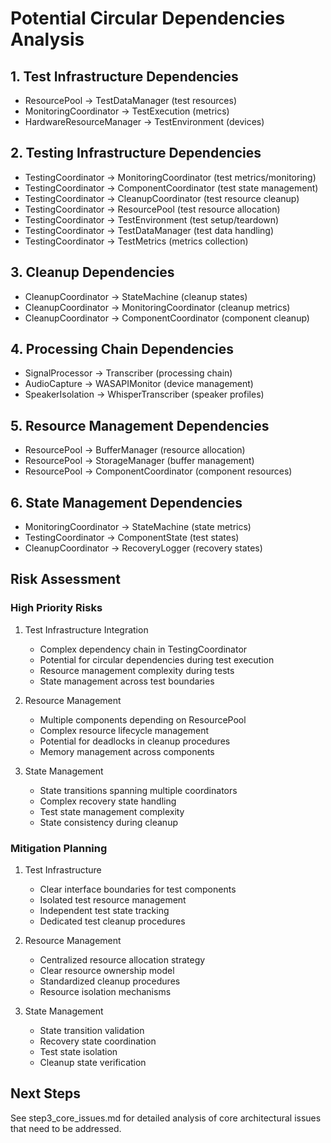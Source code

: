 # Potential Circular Dependencies Analysis

## 1. Test Infrastructure Dependencies
- ResourcePool → TestDataManager (test resources)
- MonitoringCoordinator → TestExecution (metrics)
- HardwareResourceManager → TestEnvironment (devices)

## 2. Testing Infrastructure Dependencies
- TestingCoordinator → MonitoringCoordinator (test metrics/monitoring)
- TestingCoordinator → ComponentCoordinator (test state management)
- TestingCoordinator → CleanupCoordinator (test resource cleanup)
- TestingCoordinator → ResourcePool (test resource allocation)
- TestingCoordinator → TestEnvironment (test setup/teardown)
- TestingCoordinator → TestDataManager (test data handling)
- TestingCoordinator → TestMetrics (metrics collection)

## 3. Cleanup Dependencies
- CleanupCoordinator → StateMachine (cleanup states)
- CleanupCoordinator → MonitoringCoordinator (cleanup metrics)
- CleanupCoordinator → ComponentCoordinator (component cleanup)

## 4. Processing Chain Dependencies
- SignalProcessor → Transcriber (processing chain)
- AudioCapture → WASAPIMonitor (device management)
- SpeakerIsolation → WhisperTranscriber (speaker profiles)

## 5. Resource Management Dependencies
- ResourcePool → BufferManager (resource allocation)
- ResourcePool → StorageManager (buffer management)
- ResourcePool → ComponentCoordinator (component resources)

## 6. State Management Dependencies
- MonitoringCoordinator → StateMachine (state metrics)
- TestingCoordinator → ComponentState (test states)
- CleanupCoordinator → RecoveryLogger (recovery states)

## Risk Assessment

### High Priority Risks
1. Test Infrastructure Integration
   - Complex dependency chain in TestingCoordinator
   - Potential for circular dependencies during test execution
   - Resource management complexity during tests
   - State management across test boundaries

2. Resource Management
   - Multiple components depending on ResourcePool
   - Complex resource lifecycle management
   - Potential for deadlocks in cleanup procedures
   - Memory management across components

3. State Management
   - State transitions spanning multiple coordinators
   - Complex recovery state handling
   - Test state management complexity
   - State consistency during cleanup

### Mitigation Planning
1. Test Infrastructure
   - Clear interface boundaries for test components
   - Isolated test resource management
   - Independent test state tracking
   - Dedicated test cleanup procedures

2. Resource Management
   - Centralized resource allocation strategy
   - Clear resource ownership model
   - Standardized cleanup procedures
   - Resource isolation mechanisms

3. State Management
   - State transition validation
   - Recovery state coordination
   - Test state isolation
   - Cleanup state verification

## Next Steps
See step3_core_issues.md for detailed analysis of core architectural issues that need to be addressed.
